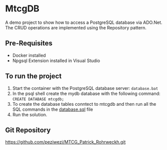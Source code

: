 # MtcgDB

A demo project to show how to access a PostgreSQL database via ADO.Net.
The CRUD operations are implemented using the Repository pattern.

## Pre-Requisites

* Docker installed
* Npgsql Extension installed in Visual Studio

## To run the project

1. Start the container with the PostgreSQL database server: ```database.bat```			
2. In the psql shell create the mydb database with the following command: ```CREATE DATABASE mtcgdb;```	
3. To create the database tables conntect to mtcgdb and then run all the SQL commands in the [database.sql](database.sql) file
4. Run the solution.

## Git Repository
https://github.com/peziwezi/MTCG_Patrick_Rohrweckh.git 
 
